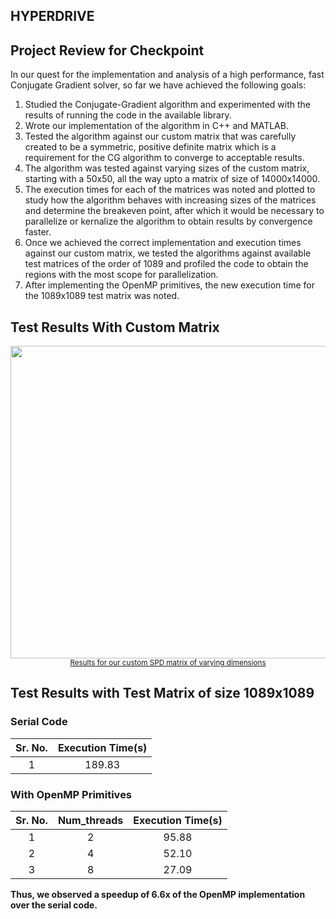 ## HYPERDRIVE

## Project Review for Checkpoint
In our quest for the implementation and analysis of a high performance, fast Conjugate Gradient solver, so far we have achieved the following goals:
1. Studied the Conjugate-Gradient algorithm and experimented with the results of running the code in the available library.
2. Wrote our implementation of the algorithm in C++ and MATLAB.
3. Tested the algorithm against our custom matrix that was carefully created to be a symmetric, positive definite matrix which is a requirement for the CG algorithm to converge to acceptable results.
4. The algorithm was tested against varying sizes of the custom matrix, starting with a 50x50, all the way upto a matrix of size of 14000x14000.
5. The execution times for each of the matrices was noted and plotted to study how the algorithm behaves with increasing sizes of the matrices and determine the breakeven point, after which it would be necessary to parallelize or kernalize the algorithm to obtain results by convergence faster.
5. Once we achieved the correct implementation and execution times against our custom matrix, we tested the algorithms against available test matrices of the order of 1089 and profiled the code to obtain the regions with the most scope for parallelization.
6. After implementing the OpenMP primitives, the new execution time for the 1089x1089 test matrix was noted.

## Test Results With Custom Matrix
<img src="https://millenniumfalcon418.github.io/hyperdrive/images/exec.png" width="1200" height="500" />
<!--![Results for our custom SPD matrix of varying dimensions](images/exec.png)-->
<div style="text-align: center;"><small><a href="https://millenniumfalcon418.github.io/hyperdrive/executiontimevsN">Results for our custom SPD matrix of varying dimensions</a></small></div>


## Test Results with Test Matrix of size 1089x1089
### Serial Code


| Sr. No.   |  Execution Time(s)   |
|:----------:|:------:|
|1	|189.83|

### With OpenMP Primitives


| Sr. No.   |      Num_threads      |  Execution Time(s) |
|:----------:|:-------------:|:------:|
|1	|2	|95.88|
|2	|4	|52.10|
|3	|8	|27.09|

**Thus, we observed a speedup of 6.6x of the OpenMP implementation over the serial code.**
